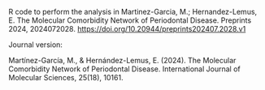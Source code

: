 R code to perform the analysis in 
Martinez-Garcia, M.; Hernandez-Lemus, E. The Molecular Comorbidity Network of Periodontal Disease. 
Preprints 2024, 2024072028. https://doi.org/10.20944/preprints202407.2028.v1

Journal version:

Martínez-García, M., & Hernández-Lemus, E. (2024). 
The Molecular Comorbidity Network of Periodontal Disease. 
International Journal of Molecular Sciences, 25(18), 10161.

